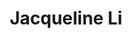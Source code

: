 ---
layout: projects
permalink: /projects/
published: true
isPublic_b: true

title: Jacqueline Li

## Project source page

tabTitle_txt: P R O J E C T S

project_list:
    - sourceImg: /assets/site/images/project01.jpg
      sourceTitle: Project 1
      source_txt: Irure id voluptate et excepteur sunt occaecat incididunt nostrud cupidatat elit dolor veniam.
      source_url: /projects/project1/
    - sourceImg: /assets/site/images/project02.jpg
      sourceTitle: Project 2
      source_txt: Cillum laboris ex ipsum cupidatat enim Lorem aliquip mollit.
      source_url: /projects/project2/
    - sourceImg: /assets/site/images/project03.jpeg
      sourceTitle: Project 3
      source_txt: Consectetur consectetur cupidatat dolore ea.
      source_url: /projects/project3/
---